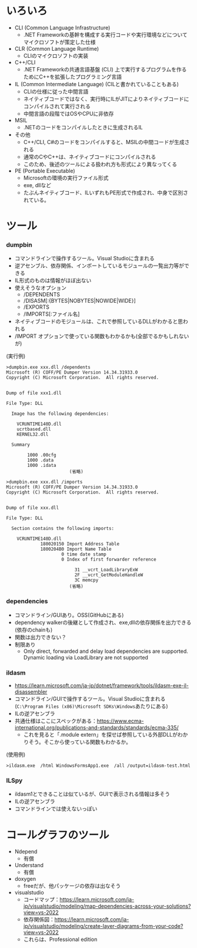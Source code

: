 # いろいろ
- CLI (Common Language Infrastructure)
  - .NET Frameworkの基幹を構成する実行コードや実行環境などについてマイクロソフトが策定した仕様
- CLR (Common Language Runtime)
  - CLIのマイクロソフトの実装
- C++/CLI
  - .NET Frameworkの共通言語基盤 (CLI) 上で実行するプログラムを作るためにC++を拡張したプログラミング言語
- IL (Common Intermediate Language) (CILと書かれていることもある)
  - CLIの仕様に従った中間言語
  - ネイティブコードではなく、実行時にILがJITによりネイティブコードにコンパイルされて実行される
  - 中間言語の段階ではOSやCPUに非依存
- MSIL
  - .NETのコードをコンパイルしたときに生成されるIL
- その他
  - C++/CLI, C#のコードをコンパイルすると、MSILの中間コードが生成される
  - 通常のCやC++は、ネイティブコードにコンパイルされる
  - このため、後述のツールによる扱われ方も形式により異なってくる
- PE (Portable Executable)
  - Microsoftの環境の実行ファイル形式
  - exe, dllなど
  - たぶんネイティブコード、ILいずれもPE形式で作成され、中身で区別されている。

# ツール
### dumpbin
- コマンドラインで操作するツール。Visual Studioに含まれる
- 逆アセンブル、依存関係、インポートしているモジュールの一覧出力等ができる
- IL形式のものは情報がほぼ出ない
- 使えそうなオプション
  - /DEPENDENTS
  - /DISASM[:{BYTES|NOBYTES|NOWIDE|WIDE}]
  - /EXPORTS
  - /IMPORTS[:ファイル名]
- ネイティブコードのモジュールは、これで参照しているDLLがわかると思われる
- /IMPORT オプションで使っている関数もわかるかも(全部でるかもしれないが)

(実行例)
```
>dumpbin.exe xxx.dll /dependents
Microsoft (R) COFF/PE Dumper Version 14.34.31933.0
Copyright (C) Microsoft Corporation.  All rights reserved.


Dump of file xxx1.dll

File Type: DLL

  Image has the following dependencies:

    VCRUNTIME140D.dll
    ucrtbased.dll
    KERNEL32.dll

  Summary

        1000 .00cfg
        1000 .data
        1000 .idata
                        (省略)
```                          

```
>dumpbin.exe xxx.dll /imports
Microsoft (R) COFF/PE Dumper Version 14.34.31933.0
Copyright (C) Microsoft Corporation.  All rights reserved.


Dump of file xxx.dll

File Type: DLL

  Section contains the following imports:

    VCRUNTIME140D.dll
             180020150 Import Address Table
             1800204B0 Import Name Table
                     0 time date stamp
                     0 Index of first forwarder reference

                          31 __vcrt_LoadLibraryExW
                          2F __vcrt_GetModuleHandleW
                          3C memcpy
                        (省略)
```                          

### dependencies
- コマンドライン/GUIあり。OSS(GitHubにある)
- dependency walkerの後継として作成され、exe,dllの依存関係を出力できる(依存のchainも)
- 関数は出力できない？
- 制限あり
  - Only direct, forwarded and delay load dependencies are supported. Dynamic loading via LoadLibrary are not supported

### ildasm
- https://learn.microsoft.com/ja-jp/dotnet/framework/tools/ildasm-exe-il-disassembler
- コマンドライン/GUIで操作するツール。Visual Studioに含まれる(`C:\Program Files (x86)\Microsoft SDKs\Windows`あたりにある)
- ILの逆アセンブラ
- 共通仕様はここにスペックがある：https://www.ecma-international.org/publications-and-standards/standards/ecma-335/
  - これを見ると「.module extern」を探せば参照している外部DLLがわかりそう。そこから使っている関数もわかるか。

(使用例)
```
>ildasm.exe  /html WindowsFormsApp1.exe  /all /output=ildasm-test.html
```

### ILSpy
- ildasm1とできることは似ているが、GUIで表示される情報は多そう
- ILの逆アセンブラ
- コマンドラインでは使えないっぽい

# コールグラフのツール
- Ndepend
  - 有償
- Understand
  - 有償
- doxygen
  - freeだが、他パッケージの依存は出なそう
- visualstudio
  - コードマップ：https://learn.microsoft.com/ja-jp/visualstudio/modeling/map-dependencies-across-your-solutions?view=vs-2022
  - 依存関係図：https://learn.microsoft.com/ja-jp/visualstudio/modeling/create-layer-diagrams-from-your-code?view=vs-2022
  - これらは、Professional edition	




